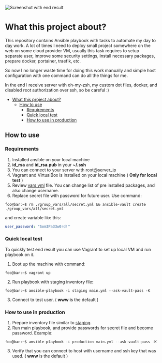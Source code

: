 ![Screenshot with end result](https://i.imgur.com/LcJUexY.png)

# What this project about?
This repository contains Ansible playbook with tasks to automate my day to day work. A lot of times I need to deploy small project somewhere on the web on some cloud provider VM, usually this task requires to setup separate user, improve some security settings, install necessary packages, prepare docker, portainer, traefik, etc.

So now I no longer waste time for doing this work manually and simple host configuration with one command can do all the things for me.

In the end I receive server with oh-my-zsh, my custom dot files, docker, and disabled root authorization over ssh, so be careful :)

- [What this project about?](#what-this-project-about)
  - [How to use](#how-to-use)
    - [Requirements](#requirements)
    - [Quick local test](#quick-local-test)
    - [How to use in production](#how-to-use-in-production)

## How to use

### Requirements
1. Installed ansible on your local machine
2. **id_rsa** and **id_rsa.pub** in your **~/.ssh**
3. You can connect to your server with root@server_ip
4. Vagrant and VirtualBox is installed on your local machine ( **Only for local test** )
5. Review [vars.yml](group_vars/all/vars.yml) file. You can change list of pre installed packages, and also change username.
6. Replace secret file with password for future user. Use command:

```console
foo@bar:~$ rm ./group_vars/all/secret.yml && ansible-vault create ./group_vars/all/secret.yml
```

and create variable like this:

```yml
user_password: "Som3Pa33w0rd!"
```

### Quick local test
To quickly test end result you can use Vagrant to set up local VM and run playbook on it.

1. Boot up the machine with command:
   
```console
foo@bar:~$ vagrant up
```
2. Run playbook with staging inventory file:

```console
foo@bar:~$ ansible-playbook -i staging main.yml --ask-vault-pass -K
```

3. Connect to test user. ( **www** is the default )

### How to use in production

1. Prepare inventory file similar to [staging](staging).
2. Run main playbook, and provide passwords for secret file and become password. Example:

```console
foo@bar:~$ ansible-playbook -i production main.yml --ask-vault-pass -K
```

3. Verify that you can connect to host with username and ssh key that was used. ( **www** is the default )
